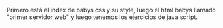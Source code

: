 Primero está el index de babys css y su style, luego el html babys llamado "primer servidor web" y luego tenemos los ejercicios de java script.
